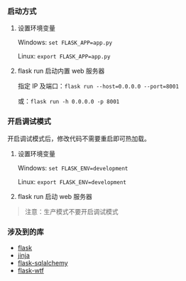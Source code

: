 ### 启动方式

1. 设置环境变量

   Windows: `set FLASK_APP=app.py`

   Linux: `export FLASK_APP=app.py`

2. flask run 启动内置 web 服务器

   指定 IP 及端口：`flask run --host=0.0.0.0 --port=8001`

   或：`flask run -h 0.0.0.0 -p 8001`

### 开启调试模式

开启调试模式后，修改代码不需要重启即可热加载。

1. 设置环境变量

   Windows: `set FLASK_ENV=development`

   Linux: `export FLASK_ENV=development`

2. flask run 启动 web 服务器

> 注意：生产模式不要开启调试模式

### 涉及到的库

- [flask](https://github.com/pallets/flask)
- [jinja](https://github.com/pallets/jinja)
- [flask-sqlalchemy](https://github.com/pallets-eco/flask-sqlalchemy)
- [flask-wtf](https://github.com/wtforms/flask-wtf)
